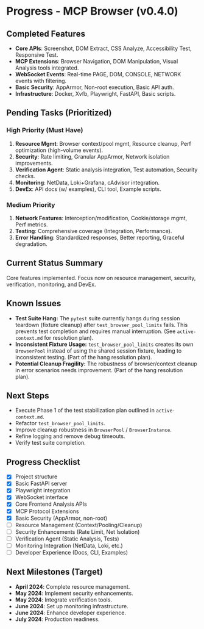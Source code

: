 # Progress - MCP Browser (v0.4.0)

## Completed Features

*   **Core APIs**: Screenshot, DOM Extract, CSS Analyze, Accessibility Test, Responsive Test.
*   **MCP Extensions**: Browser Navigation, DOM Manipulation, Visual Analysis tools integrated.
*   **WebSocket Events**: Real-time PAGE, DOM, CONSOLE, NETWORK events with filtering.
*   **Basic Security**: AppArmor, Non-root execution, Basic API auth.
*   **Infrastructure**: Docker, Xvfb, Playwright, FastAPI, Basic scripts.

## Pending Tasks (Prioritized)

### High Priority (Must Have)

1.  **Resource Mgmt**: Browser context/pool mgmt, Resource cleanup, Perf optimization (high-volume events).
2.  **Security**: Rate limiting, Granular AppArmor, Network isolation improvements.
3.  **Verification Agent**: Static analysis integration, Test automation, Security checks.
4.  **Monitoring**: NetData, Loki+Grafana, cAdvisor integration.
5.  **DevEx**: API docs (w/ examples), CLI tool, Example scripts.

### Medium Priority

1.  **Network Features**: Interception/modification, Cookie/storage mgmt, Perf metrics.
2.  **Testing**: Comprehensive coverage (Integration, Performance).
3.  **Error Handling**: Standardized responses, Better reporting, Graceful degradation.

## Current Status Summary

Core features implemented. Focus now on resource management, security, verification, monitoring, and DevEx.

## Known Issues
- **Test Suite Hang:** The `pytest` suite currently hangs during session teardown (fixture cleanup) after `test_browser_pool_limits` fails. This prevents test completion and requires manual interruption. (See `active-context.md` for resolution plan).
- **Inconsistent Fixture Usage:** `test_browser_pool_limits` creates its own `BrowserPool` instead of using the shared session fixture, leading to inconsistent testing. (Part of the hang resolution plan).
- **Potential Cleanup Fragility:** The robustness of browser/context cleanup in error scenarios needs improvement. (Part of the hang resolution plan).

## Next Steps
- Execute Phase 1 of the test stabilization plan outlined in `active-context.md`.
- Refactor `test_browser_pool_limits`.
- Improve cleanup robustness in `BrowserPool` / `BrowserInstance`.
- Refine logging and remove debug timeouts.
- Verify test suite completion.

## Progress Checklist

*   [x] Project structure
*   [x] Basic FastAPI server
*   [x] Playwright integration
*   [x] WebSocket interface
*   [x] Core Frontend Analysis APIs
*   [x] MCP Protocol Extensions
*   [x] Basic Security (AppArmor, non-root)
*   [ ] Resource Management (Context/Pooling/Cleanup)
*   [ ] Security Enhancements (Rate Limit, Net Isolation)
*   [ ] Verification Agent (Static Analysis, Tests)
*   [ ] Monitoring Integration (NetData, Loki, etc.)
*   [ ] Developer Experience (Docs, CLI, Examples)

## Next Milestones (Target)

*   **April 2024**: Complete resource management.
*   **May 2024**: Implement security enhancements.
*   **May 2024**: Integrate verification tools.
*   **June 2024**: Set up monitoring infrastructure.
*   **June 2024**: Enhance developer experience.
*   **July 2024**: Production readiness. 